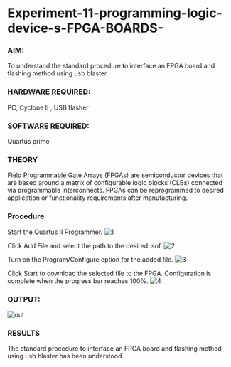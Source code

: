 # Experiment-11-programming-logic-device-s-FPGA-BOARDS-

 ### AIM: 
 To understand the standard procedure to interface an FPGA board and flashing method using usb blaster 
 
### HARDWARE REQUIRED:   
PC, Cyclone II , USB flasher

### SOFTWARE REQUIRED:   
Quartus prime

### THEORY 
Field Programmable Gate Arrays (FPGAs) are semiconductor devices that are based around a matrix of configurable logic blocks (CLBs) connected via programmable interconnects. FPGAs can be reprogrammed to desired application or functionality requirements after manufacturing.

### Procedure 
Start the Quartus II Programmer.
![1](https://user-images.githubusercontent.com/93427089/174312150-4e184f2a-e852-43ef-b9c8-bcf905799165.png)

Click Add File and select the path to the desired .sof.
![2](https://user-images.githubusercontent.com/93427089/174312223-9375793d-1eae-43bb-966d-c97b2904b745.png)

Turn on the Program/Configure option for the added file.
![3](https://user-images.githubusercontent.com/93427089/174312424-99dd4371-ec9b-40fe-ab2f-d67348937378.png)

Click Start to download the selected file to the FPGA. Configuration is complete when the progress bar reaches 100%.
![4](https://user-images.githubusercontent.com/93427089/174312338-7a54a311-0c1e-45de-b137-f2e66bd6f700.png)
 
### OUTPUT:
![out](https://user-images.githubusercontent.com/93427089/174312565-f0e0c5df-d3cb-40eb-8013-0995590d1bb5.jpeg)

### RESULTS 
The standard procedure to interface an FPGA board and flashing method using usb blaster has been understood.
